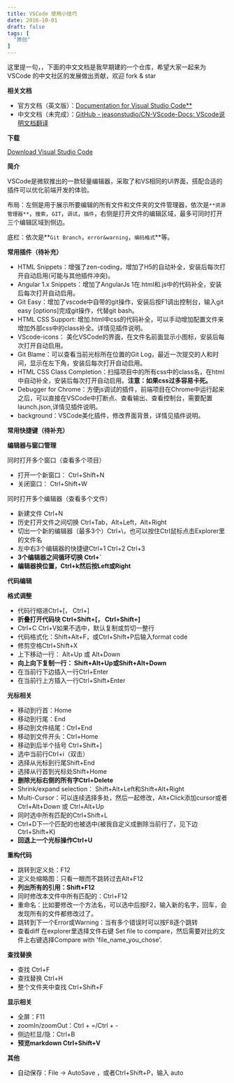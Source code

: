 ```yaml
---
title: VSCode 使用小技巧
date: 2016-10-01
draft: false
tags: [
  "原创"
]
---
```


这里提一句，，下面的中文文档是我早期建的一个仓库，希望大家一起来为 VSCode 的中文社区的发展做出贡献，欢迎 fork & star

<!--more-->

**相关文档**

- 官方文档（英文版）：[Documentation for Visual Studio Code**](http://link.zhihu.com/?target=https%3A//code.visualstudio.com/docs)
- 中文文档（未完成）：[GitHub - jeasonstudio/CN-VScode-Docs: VScode说明文档翻译](http://link.zhihu.com/?target=https%3A//github.com/jeasonstudio/CN-VScode-Docs)

**下载**

[Download Visual Studio Code](http://link.zhihu.com/?target=https%3A//code.visualstudio.com/Download)

**简介**

VSCode是微软推出的一款轻量编辑器，采取了和VS相同的UI界面，搭配合适的插件可以优化前端开发的体验。

布局：左侧是用于展示所要编辑的所有文件和文件夹的文件管理器，依次是`**资源管理器**`，`搜索`，`GIT`，`调试`，`插件`，右侧是打开文件的编辑区域，最多可同时打开三个编辑区域到侧边。

底栏：依次是**`Git Branch`，`error&warning`，`编码格式`**等。

**常用插件（待补充）**

- HTML Snippets：增强了zen-coding，增加了H5的自动补全，安装后每次打开自动启用(可能与其他插件冲突)。
- Angular 1.x Snippets：增加了AngularJs 1在.html和.js中的代码补全，安装后每次打开自动启用。
- Git Easy：增加了vscode中自带的git操作，安装后按F1调出控制台，输入git easy [options]完成git操作，代替git bash。
- HTML CSS Support: 增加.html中css的代码补全，可以手动增加配置文件来增加外部css中的class补全。详情见插件说明。
- VScode-icons： 美化VSCode的界面，在文件名前面显示小图标，安装后每次打开自动启用。
- Git Blame：可以查看当前光标所在位置的Git Log，最近一次提交的人和时间，显示在左下角，安装后每次打开自动启用。
- HTML CSS Class Completion：扫描项目中的所有css中的class名，在html中自动补全，安装后每次打开自动启用。**注意：如果css过多容易卡死。**
- Debugger for Chrome：方便js调试的插件，前端项目在Chrome中运行起来之后，可以直接在VSCode中打断点、查看输出、查看控制台，需要配置launch.json,详情见插件说明。
- background：VSCode美化插件，修改界面背景，详情见插件说明。

**常用快捷键（待补充）**

**编辑器与窗口管理**

同时打开多个窗口（查看多个项目）

- 打开一个新窗口： Ctrl+Shift+N
- 关闭窗口： Ctrl+Shift+W

同时打开多个编辑器（查看多个文件）

- 新建文件 Ctrl+N
- 历史打开文件之间切换 Ctrl+Tab，Alt+Left，Alt+Right
- 切出一个新的编辑器（最多3个）Ctrl+\，也可以按住Ctrl鼠标点击Explorer里的文件名
- 左中右3个编辑器的快捷键Ctrl+1 Ctrl+2 Ctrl+3
- **3个编辑器之间循环切换 Ctrl+`**
- **编辑器换位置，Ctrl+k然后按Left或Right**

**代码编辑**

**格式调整**

- 代码行缩进Ctrl+[， Ctrl+]
- **折叠打开代码块 Ctrl+Shift+[， Ctrl+Shift+]**
- Ctrl+C Ctrl+V如果不选中，默认复制或剪切一整行
- 代码格式化：Shift+Alt+F，或Ctrl+Shift+P后输入format code
- 修剪空格Ctrl+Shift+X
- 上下移动一行： Alt+Up 或 Alt+Down
- **向上向下复制一行： Shift+Alt+Up或Shift+Alt+Down**
- 在当前行下边插入一行Ctrl+Enter
- 在当前行上方插入一行Ctrl+Shift+Enter

**光标相关**

- 移动到行首：Home
- 移动到行尾：End
- 移动到文件结尾：Ctrl+End
- 移动到文件开头：Ctrl+Home
- 移动到后半个括号 Ctrl+Shift+]
- 选中当前行Ctrl+i（双击）
- 选择从光标到行尾Shift+End
- 选择从行首到光标处Shift+Home
- **删除光标右侧的所有字Ctrl+Delete**
- Shrink/expand selection： Shift+Alt+Left和Shift+Alt+Right
- Multi-Cursor：可以连续选择多处，然后一起修改，Alt+Click添加cursor或者Ctrl+Alt+Down 或 Ctrl+Alt+Up
- 同时选中所有匹配的Ctrl+Shift+L
- Ctrl+D下一个匹配的也被选中(被我自定义成删除当前行了，见下边Ctrl+Shift+K)
- **回退上一个光标操作Ctrl+U**

**重构代码**

- 跳转到定义处：F12
- 定义处缩略图：只看一眼而不跳转过去Alt+F12
- **列出所有的引用：Shift+F12**
- 同时修改本文件中所有匹配的：Ctrl+F12
- 重命名：比如要修改一个方法名，可以选中后按F2，输入新的名字，回车，会发现所有的文件都修改过了。
- 跳转到下一个Error或Warning：当有多个错误时可以按F8逐个跳转
- 查看diff 在explorer里选择文件右键 Set file to compare，然后需要对比的文件上右键选择Compare with 'file_name_you_chose'.

**查找替换**

- 查找 Ctrl+F
- 查找替换 Ctrl+H
- 整个文件夹中查找 Ctrl+Shift+F

**显示相关**

- 全屏：F11
- zoomIn/zoomOut：Ctrl + =/Ctrl + -
- 侧边栏显/隐：Ctrl+B
- **预览markdown Ctrl+Shift+V**

**其他**

- 自动保存：File -> AutoSave ，或者Ctrl+Shift+P，输入 auto
